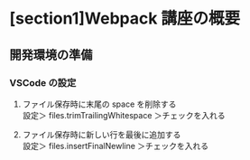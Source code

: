 # [section1]Webpack 講座の概要

## 開発環境の準備

### VSCode の設定

1. ファイル保存時に末尾の space を削除する      
   設定＞ files.trimTrailingWhitespace ＞チェックを入れる

2. ファイル保存時に新しい行を最後に追加する     
   設定＞ files.insertFinalNewline ＞チェックを入れる
